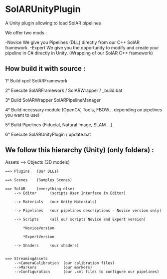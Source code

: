 # SolARUnityPlugin
A Unity plugin allowing to load SolAR pipelines

We offer two mods : 

-Novice
    We give you Pipelines (DLL) directly from our C++ SolAR framework.
-Expert
    We give you the opportunity to modify and create your pipeline in C# directly in Unity. (Wrapping of our SolAR C++ framework)

## How build it with source :

1° Build    xpcf
            SolARFramework
            
2° Execute  SolARFramework / SolARWrapper / _build.bat

3° Build    SolARWrapper
            SolARPipelineManager
            
4° Build    necessary module (OpenCV, Tools, FBOW... depending on pipelines you want to use)

5° Build    Pipelines (Fiducial, Natural Image, SLAM ...)

6° Execute  SolARUnityPlugin / update.bat

## We follow this hierarchy (Unity) (only folders) :

  Assets
    ==> Objects   (3D models)
                
    ==> Plugins   (Our DLLs)
    
    ==> Scenes    (Samples Scenes)
    
    ==> SolAR     (everything else)
        --> Editor      (scripts User Interface in Editor)
        
        --> Materials   (our Unity Materials)
        
        --> Pipelines   (our pipelines descriptions - Novice version only)
        
        --> Scripts     (all our scripts Novice and Expert version)
        
            *NoviceVersion
            
            *ExpertVersion
               
        --> Shaders     (our shaders)
        
        
    ==> StreamingAssets
        -->CameraCalibration  (our calibration files)
        -->Markers            (our markers)
        -->Configuration      (our .xml files to configure our pipelines)

